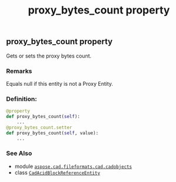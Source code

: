 ﻿---
title: proxy_bytes_count property
second_title: Aspose.CAD for Python via .NET API References
description: 
type: docs
weight: 400
url: /python-net/aspose.cad.fileformats.cad.cadobjects/cadacidblockreferenceentity/proxy_bytes_count/
is_root: false
---

## proxy_bytes_count property


Gets or sets the proxy bytes count.

### Remarks 


Equals null if this entity is not a Proxy Entity.
### Definition:
```python
@property
def proxy_bytes_count(self):
    ...
@proxy_bytes_count.setter
def proxy_bytes_count(self, value):
    ...
```

### See Also
* module [`aspose.cad.fileformats.cad.cadobjects`](../../)
* class [`CadAcidBlockReferenceEntity`](/cad/python-net/aspose.cad.fileformats.cad.cadobjects/cadacidblockreferenceentity)
